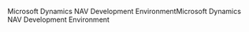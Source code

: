 <span data-ttu-id="6bc88-101">Microsoft Dynamics NAV Development Environment</span><span class="sxs-lookup"><span data-stu-id="6bc88-101">Microsoft Dynamics NAV Development Environment</span></span>